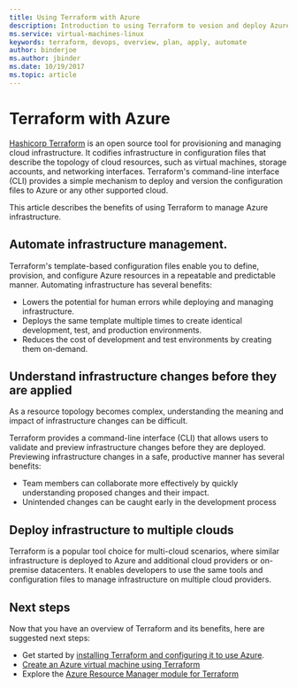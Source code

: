 ```yaml
---
title: Using Terraform with Azure
description: Introduction to using Terraform to vesion and deploy Azure infrastructure.
ms.service: virtual-machines-linux
keywords: terraform, devops, overview, plan, apply, automate
author: binderjoe
ms.author: jbinder
ms.date: 10/19/2017
ms.topic: article
---
```



# Terraform with Azure

[Hashicorp Terraform](https://www.terraform.io/) is an open source tool for provisioning and managing cloud infrastructure. It codifies infrastructure in configuration files that describe the topology of cloud resources, such as virtual machines, storage accounts, and networking interfaces. Terraform's command-line interface (CLI) provides a simple mechanism to deploy and version the configuration files to Azure or any other supported cloud.

This article describes the benefits of using Terraform to manage Azure infrastructure.

## Automate infrastructure management.

Terraform's template-based configuration files enable you to define, provision, and configure Azure resources in a repeatable and predictable manner. Automating infrastructure has several benefits:

- Lowers the potential for human errors while deploying and managing infrastructure.
- Deploys the same template multiple times to create identical development, test, and production environments.
- Reduces the cost of development and test environments by creating them on-demand.

## Understand infrastructure changes before they are applied 

As a resource topology becomes complex, understanding the meaning and impact of infrastructure changes can be difficult.

Terraform provides a command-line interface (CLI) that allows users to validate and preview infrastructure changes before they are deployed. Previewing infrastructure changes in a safe, productive manner has several benefits:
- Team members can collaborate more effectively by quickly understanding proposed changes and their impact.
- Unintended changes can be caught early in the development process


## Deploy infrastructure to multiple clouds

Terraform is a popular tool choice for multi-cloud scenarios, where similar infrastructure is deployed to Azure and additional cloud providers or on-premise datacenters. It enables developers to use the same tools and configuration files to manage infrastructure on multiple cloud providers.

## Next steps

Now that you have an overview of Terraform and its benefits, here are suggested next steps:

- Get started by [installing Terraform and configuring it to use Azure](https://docs.microsoft.com/azure/virtual-machines/linux/terraform-install-configure).
- [Create an Azure virtual machine using Terraform](https://docs.microsoft.com/azure/virtual-machines/linux/terraform-create-complete-vm)
- Explore the [Azure Resource Manager module for Terraform](https://www.terraform.io/docs/providers/azurerm/) 